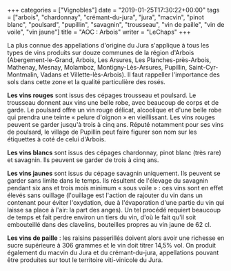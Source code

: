 +++
categories = ["Vignobles"]
date = "2019-01-25T17:30:22+00:00"
tags = ["arbois", "chardonnay", "crémant-du-jura", "jura", "macvin", "pinot blanc", "poulsard", "pupillin", "savagnin", "trousseau", "vin de paille", "vin de voile", "vin jaune"] 
title = "AOC : Arbois"
writer = "LeChaps"
+++

La plus connue des appellations d'origine du Jura s'applique à tous les types de vins produits sur douze communes de la région d'Arbois (Abergement-le-Grand, Arbois, Les Arsures, Les Planches-près-Arbois, Mathenay, Mesnay, Molamboz, Montigny-Lès-Arsures, Pupillin, Saint-Cyr-Montmalin, Vadans et Villette-lès-Arbois). Il faut rappeller l'importance des sols dans cette zone et la qualité particulière des rosés. 

**Les vins rouges** sont issus des cépages trousseau et poulsard. Le trousseau donnent aux vins une belle robe, avec beaucoup de corps et de garde. Le poulsard offre un vin rouge délicat, alcoolique et d'une belle robe qui prendra une teinte « pelure d'oignon » en vieillissant. Les vins rouges peuvent se garder jusqu'à trois à cinq ans. Réputé notamment pour ses vins de poulsard, le village de Pupillin peut faire figurer son nom sur les étiquettes à coté de celui d'Arbois.  

**Les vins blancs** sont issus des cépages chardonnay, pinot blanc (très rare) et savagnin. Ils peuvent se garder de trois à cinq ans.  

**Les vins jaunes** sont issus du cépage savagnin uniquement. Ils peuvent se garder sans limite dans le temps. Ils résultent de l'élevage du savagnin pendant six ans et trois mois minimum « sous voile » : ces vins sont en effet élevés sans ouillage (l'ouillage est l'action de rajouter du vin dans un contenant pour éviter l'oxydation, due à l'évaporation d'une partie du vin qui laisse sa place à l'air: la part des anges). Un tel procédé requiert beaucoup de temps et fait perdre environ un tiers du vin, d'où le fait qu'il soit embouteillé dans des clavelins, bouteilles propres au vin jaune de 62 cl.  

**Les vins de paille** : les raisins passerillés doivent alors avoir une richesse en sucre supérieure à 306 grammes et le vin doit titrer 14,5% vol. On produit également du macvin du Jura et du crémant-du-jura, appellations pouvant être produites sur tout le territoire viti-vinicole du Jura.  